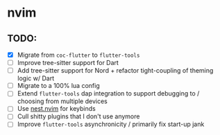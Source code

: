 # nvim

## TODO:
- [x] Migrate from `coc-flutter` to `flutter-tools`
- [ ] Improve tree-sitter support for Dart
- [ ] Add tree-sitter support for Nord + refactor tight-coupling of theming logic w/ Dart
- [ ] Migrate to a 100% lua config
- [ ] Extend `flutter-tools` dap integration to support debugging to / choosing from multiple devices
- [ ] Use [nest.nvim](https://github.com/LionC/nest.nvim) for keybinds
- [ ] Cull shitty plugins that I don't use anymore
- [ ] Improve `flutter-tools` asynchronicity / primarily fix start-up jank
